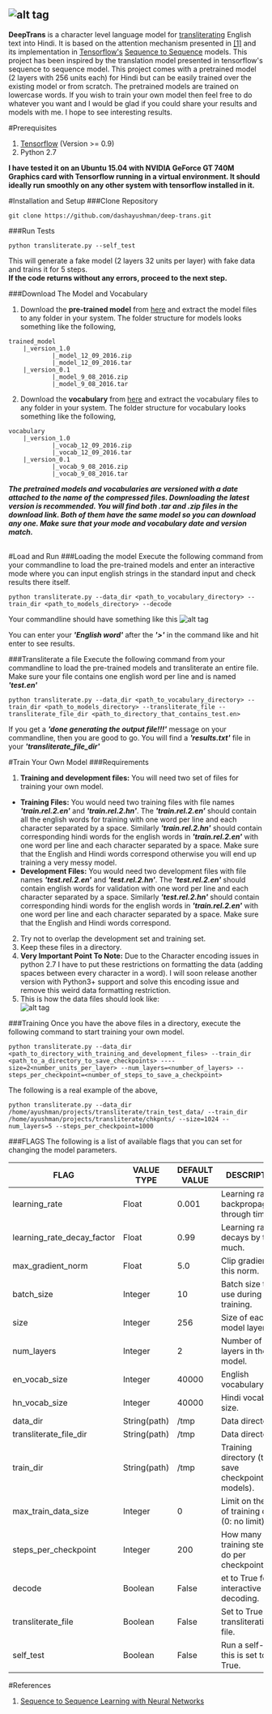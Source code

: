 ![alt tag](https://sigvoiced.files.wordpress.com/2016/09/deeptrans.png)
-----------------
**DeepTrans** is a character level language model for [transliterating](https://en.wikipedia.org/wiki/Transliteration) English text into Hindi. It is based on the attention mechanism presented in [[1]](http://arxiv.org/abs/1409.3215) and its implementation in [Tensorflow's](https://www.tensorflow.org/) [Sequence to Sequence](https://www.tensorflow.org/versions/r0.10/tutorials/seq2seq/index.html) models. This project has been inspired by the translation model presented in tensorflow's sequence to sequence model. This project comes with a pretrained model (2 layers with 256 units each) for Hindi but can be easily trained over the existing model or from scratch. The pretrained models are trained on lowercase words. If you wish to train your own model then feel free to do whatever you want and I would be glad if you could share your results and models with me. I hope to see interesting results.

#Prerequisites
1. [Tensorflow](https://www.tensorflow.org/) (Version >= 0.9)
2. Python 2.7

**I have tested it on an Ubuntu 15.04 with NVIDIA GeForce GT 740M Graphics card with Tensorflow running in a virtual environment. It should ideally run smoothly on any other system with tensorflow installed in it.**

#Installation and Setup
###Clone Repository
```
git clone https://github.com/dashayushman/deep-trans.git
```

###Run Tests
```
python transliterate.py --self_test
```
This will generate a fake model (2 layers 32 units per layer) with fake data and trains it for 5 steps.</br>
**If the code returns without any errors, proceed to the next step.**

###Download The Model and Vocabulary
1. Download the **pre-trained model** from [here](https://drive.google.com/open?id=0B39jMq4OCmFDcDFZbmdLNjNnTVU) and extract the model files to any folder in your system.
The folder structure for models looks something like the following,
```
trained_model
    |_version_1.0
            |_model_12_09_2016.zip
            |_model_12_09_2016.tar
    |_version_0.1
            |_model_9_08_2016.zip
            |_model_9_08_2016.tar
```
2. Download the **vocabulary** from [here](https://drive.google.com/open?id=0B39jMq4OCmFDSmh6cllVU2VyVXc) and extract the vocabulary files to any folder in your system.
The folder structure for vocabulary looks something like the following,
```
vocabulary
    |_version_1.0
            |_vocab_12_09_2016.zip
            |_vocab_12_09_2016.tar
    |_version_0.1
            |_vocab_9_08_2016.zip
            |_vocab_9_08_2016.tar
```

***The pretrained models and vocabularies are versioned with a date attached to the name of the compressed files. Downloading the latest version is recommended. You will find both .tar and .zip files in the download link. Both of them have the same model so you can download any one. Make sure that your mode and vocabulary date and version match.***</br></br>

#Load and Run
###Loading the model
Execute the following command from your commandline to load the pre-trained models and enter an interactive mode where you can input english strings in the standard input and check results there itself.
```
python transliterate.py --data_dir <path_to_vocabulary_directory> --train_dir <path_to_models_directory> --decode
```
Your commandline should have something like this
![alt tag](https://sigvoiced.files.wordpress.com/2016/09/yes.png)

You can enter your ***'English word'*** after the ***'>'*** in the command like and hit enter to see results.

###Transliterate a file
Execute the following command from your commandline to load the pre-trained models and transliterate an entire file.</br>
Make sure your file contains one english word per line and is named ***'test.en'***
```
python transliterate.py --data_dir <path_to_vocabulary_directory> --train_dir <path_to_models_directory> --transliterate_file --transliterate_file_dir <path_to_directory_that_contains_test.en>
```
If you get a ***'done generating the output file!!!'*** message on your commandline, then you are good to go. You will find a ***'results.txt'*** file in your ***'transliterate_file_dir'***

#Train Your Own Model
###Requirements
1. **Training and development files:** You will need two set of files for training your own model.
  * **Training Files:** You would need two training files with file names ***'train.rel.2.en'*** and ***'train.rel.2.hn'***. The ***'train.rel.2.en'*** should contain all the english words for training with one word per line and each character separated by a space. Similarly ***'train.rel.2.hn'*** should contain corresponding hindi words for the english words in ***'train.rel.2.en'*** with one word per line and each character separated by a space. Make sure that the English and Hindi words correspond otherwise you will end up training a very messy model.
  * **Development Files:** You would need two development files with file names ***'test.rel.2.en'*** and ***'test.rel.2.hn'***. The ***'test.rel.2.en'*** should contain english words for validation with one word per line and each character separated by a space. Similarly ***'test.rel.2.hn'*** should contain corresponding hindi words for the english words in ***'train.rel.2.en'*** with one word per line and each character separated by a space. Make sure that the English and Hindi words correspond.
2. Try not to overlap the development set and training set.
3. Keep these files in a directory.
4. **Very Important Point To Note:** Due to the Character encoding issues in python 2.7 I have to put these restrictions on formatting the data (adding spaces between every character in a word). I will soon release another version with Python3+ support and solve this encoding issue and remove this weird data formatting restriction.
5. This is how the data files should look like:</br>
![alt tag](https://sigvoiced.files.wordpress.com/2016/09/train.png)

###Training
Once you have the above files in a directory, execute the following command to start training your own model.
```
python transliterate.py --data_dir <path_to_directory_with_training_and_development_files> --train_dir <path_to_a_directory_to_save_checkpoints> ----size=2<number_units_per_layer> --num_layers=<number_of_layers> --steps_per_checkpoint=<number_of_steps_to_save_a_checkpoint>
```
The following is a real example of the above,
```
python transliterate.py --data_dir /home/ayushman/projects/transliterate/train_test_data/ --train_dir /home/ayushman/projects/transliterate/chkpnts/ --size=1024 --num_layers=5 --steps_per_checkpoint=1000
```

###FLAGS
The following is a list of available flags that you can set for changing the model parameters.

FLAG | VALUE TYPE | DEFAULT VALUE | DESCRIPTION
--- | --- | --- | ---
learning_rate | Float | 0.001 | Learning rate for backpropagation through time. |
learning_rate_decay_factor | Float | 0.99 | Learning rate decays by this much.
max_gradient_norm | Float | 5.0 | Clip gradients to this norm.
batch_size | Integer | 10 | Batch size to use during training.
size | Integer | 256 | Size of each model layer.
num_layers | Integer | 2 | Number of layers in the model.
en_vocab_size | Integer | 40000 | English vocabulary size.
hn_vocab_size | Integer | 40000 | Hindi vocabulary size.
data_dir | String(path) | /tmp | Data directory
transliterate_file_dir | String(path) | /tmp | Data directory
train_dir | String(path) | /tmp | Training directory (to save checkpoints or models).
max_train_data_size | Integer | 0 | Limit on the size of training data (0: no limit).
steps_per_checkpoint | Integer | 200 | How many training steps to do per checkpoint.
decode | Boolean | False | et to True for interactive decoding.
transliterate_file | Boolean | False | Set to True for transliterating a file.
self_test | Boolean | False | Run a self-test if this is set to True.


#References
1. [Sequence to Sequence Learning with Neural Networks](http://arxiv.org/abs/1409.3215)
